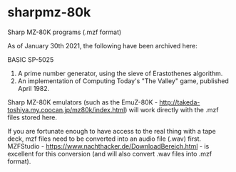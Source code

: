 # sharpmz-80k
Sharp MZ-80K programs (.mzf format)

As of January 30th 2021, the following have been archived here:

BASIC SP-5025

1. A prime number generator, using the sieve of Erastothenes algorithm.
2. An implementation of Computing Today's "The Valley" game, published April 1982.

Sharp MZ-80K emulators (such as the EmuZ-80K - http://takeda-toshiya.my.coocan.jp/mz80k/index.html) will work
directly with the .mzf files stored here. 

If you are fortunate enough to have access to the real thing with a tape deck, mzf files need to be converted into
an audio file (.wav) first. MZFStudio - https://www.nachthacker.de/DownloadBereich.html - is excellent for this
conversion (and will also convert .wav files into .mzf format).

